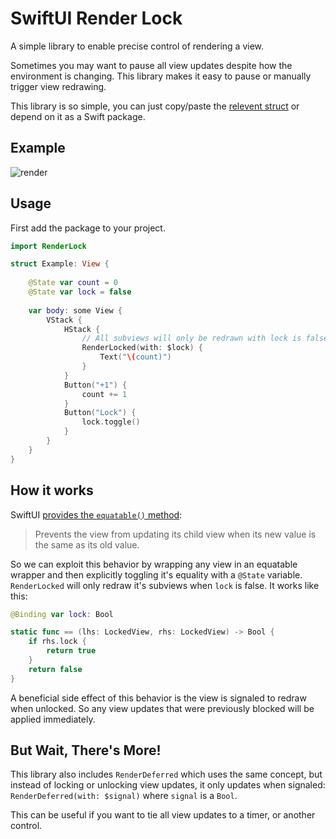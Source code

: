 # SwiftUI Render Lock

A simple library to enable precise control of rendering a view.  


Sometimes you may want to pause all view updates despite how the environment is changing. This library makes it easy to pause or manually trigger view redrawing. 

This library is so simple, you can just copy/paste the [relevent struct](https://github.com/gh123man/SwiftUI-RenderLock/blob/master/Sources/RenderLock/RenderLock.swift) or depend on it as a Swift package. 

## Example


![render](https://github.com/gh123man/SwiftUI-RenderLock/assets/959778/635853c0-0c08-4791-8b32-b19cc51f1fe8)


## Usage 
First add the package to your project. 

```swift
import RenderLock 

struct Example: View {
    
    @State var count = 0
    @State var lock = false
    
    var body: some View {
        VStack {
            HStack {
                // All subviews will only be redrawn with lock is false
                RenderLocked(with: $lock) {
                    Text("\(count)")
                }
            }
            Button("+1") {
                count += 1
            }
            Button("Lock") {
                lock.toggle()
            }
        }
    }
}
```

## How it works

SwiftUI [provides the `equatable()` method](https://developer.apple.com/documentation/swiftui/view/equatable()):
> Prevents the view from updating its child view when its new value is the same as its old value.

So we can exploit this behavior by wrapping any view in an equatable wrapper and then explicitly toggling it's equality with a `@State` variable. `RenderLocked` will only redraw it's subviews when `lock` is false. It works like this:

```swift
@Binding var lock: Bool

static func == (lhs: LockedView, rhs: LockedView) -> Bool {
    if rhs.lock {
        return true
    }
    return false
}
```

A beneficial side effect of this behavior is the view is signaled to redraw when unlocked. So any view updates that were previously blocked will be applied immediately.

## But Wait, There's More!

This library also includes `RenderDeferred` which uses the same concept, but instead of locking or unlocking view updates, it only updates when signaled: `RenderDeferred(with: $signal)` where `signal` is a `Bool`. 

This can be useful if you want to tie all view updates to a timer, or another control. 
